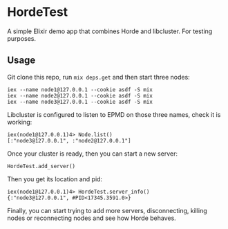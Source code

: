 # HordeTest

A simple Elixir demo app that combines Horde and libcluster. For testing purposes.


## Usage 

Git clone this repo, run `mix deps.get` and then start three nodes:

```
iex --name node1@127.0.0.1 --cookie asdf -S mix
iex --name node2@127.0.0.1 --cookie asdf -S mix
iex --name node3@127.0.0.1 --cookie asdf -S mix
```

Libcluster is configured to listen to EPMD on those three names, check it is working:

```
iex(node1@127.0.0.1)4> Node.list()
[:"node3@127.0.0.1", :"node2@127.0.0.1"]
```

Once your cluster is ready, then you can start a new server:

```
HordeTest.add_server()
```

Then you get its location and pid:

```
iex(node1@127.0.0.1)4> HordeTest.server_info()
{:"node3@127.0.0.1", #PID<17345.3591.0>}
```

Finally, you can start trying to add more servers, disconnecting, killing nodes or reconnecting nodes and see how Horde behaves.

